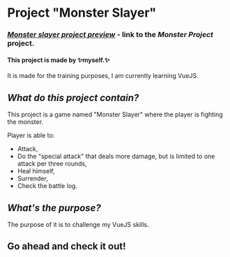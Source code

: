 # **Project "Monster Slayer"**
 
### *[Monster slayer project preview](https://myers32.github.io/Monster-slayer-vuejs/)* - link to the *Monster Project* project.

#### This project is made by ✨myself.✨ 
It is made for the training purposes, I am currently learning VueJS.

## *What do this project contain?*

This project is a game named "Monster Slayer" where the player is fighting the monster.

Player is able to:
- Attack,
- Do the "special attack" that deals more damage, but is limited to one attack per three rounds,
- Heal himself,
- Surrender,
- Check the battle log.

## *What's the purpose?*

The purpose of it is to challenge my VueJS skills.

## Go ahead and check it out!
